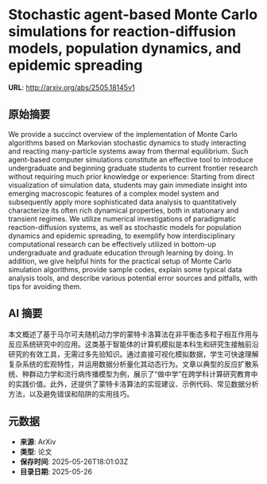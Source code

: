# Stochastic agent-based Monte Carlo simulations for reaction-diffusion models, population dynamics, and epidemic spreading

**URL**: http://arxiv.org/abs/2505.18145v1

## 原始摘要

We provide a succinct overview of the implementation of Monte Carlo
algorithms based on Markovian stochastic dynamics to study interacting and
reacting many-particle systems away from thermal equilibrium. Such agent-based
computer simulations constitute an effective tool to introduce undergraduate
and beginning graduate students to current frontier research without requiring
much prior knowledge or experience: Starting from direct visualization of
simulation data, students may gain immediate insight into emerging macroscopic
features of a complex model system and subsequently apply more sophisticated
data analysis to quantitatively characterize its often rich dynamical
properties, both in stationary and transient regimes. We utilize numerical
investigations of paradigmatic reaction-diffusion systems, as well as
stochastic models for population dynamics and epidemic spreading, to exemplify
how interdisciplinary computational research can be effectively utilized in
bottom-up undergraduate and graduate education through learning by doing. In
addition, we give helpful hints for the practical setup of Monte Carlo
simulation algorithms, provide sample codes, explain some typical data analysis
tools, and describe various potential error sources and pitfalls, with tips for
avoiding them.


## AI 摘要

本文概述了基于马尔可夫随机动力学的蒙特卡洛算法在非平衡态多粒子相互作用与反应系统研究中的应用。这类基于智能体的计算机模拟是本科生和研究生接触前沿研究的有效工具，无需过多先验知识。通过直接可视化模拟数据，学生可快速理解复杂系统的宏观特性，并运用数据分析量化其动态行为。文章以典型的反应扩散系统、种群动力学和流行病传播模型为例，展示了“做中学”在跨学科计算研究教育中的实践价值。此外，还提供了蒙特卡洛算法的实现建议、示例代码、常见数据分析方法，以及避免错误和陷阱的实用技巧。

## 元数据

- **来源**: ArXiv
- **类型**: 论文
- **保存时间**: 2025-05-26T18:01:03Z
- **目录日期**: 2025-05-26
